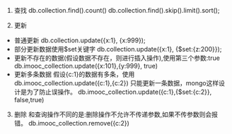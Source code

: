 1. 查找
db.collection.find().count()
db.collection.find().skip().limit().sort();

2. 更新
- 普通更新
db.collection.update({x:1}, {x:999});
- 部分更新数据使用$set关键字
db.collection.update({x:1}, {$set:{z:200}});
-  更新不存在的数据(假设数据不存在，则进行插入操作),使用第三个参数:true
db.imooc_collection.update({x:101},{y:999}, true)
- 更新多条数据
假设{c:1}的数据有多条，使用db.imooc_collection.update({c:1},{c:2})
只能更新一条数据，mongo这样设计是为了防止误操作。
db.imooc_collection.update({c:1},{$set:{c:2}}, false,true)

3. 删除
和查询操作不同的是:删除操作不允许不传递参数,如果不传参数则会报错。
db.imooc_collection.remove({c:2})
